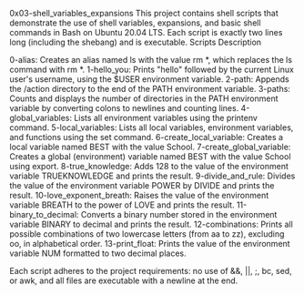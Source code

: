 0x03-shell_variables_expansions
This project contains shell scripts that demonstrate the use of shell variables, expansions, and basic shell commands in Bash on Ubuntu 20.04 LTS. Each script is exactly two lines long (including the shebang) and is executable.
Scripts Description

0-alias: Creates an alias named ls with the value rm *, which replaces the ls command with rm *.
1-hello_you: Prints "hello" followed by the current Linux user's username, using the $USER environment variable.
2-path: Appends the /action directory to the end of the PATH environment variable.
3-paths: Counts and displays the number of directories in the PATH environment variable by converting colons to newlines and counting lines.
4-global_variables: Lists all environment variables using the printenv command.
5-local_variables: Lists all local variables, environment variables, and functions using the set command.
6-create_local_variable: Creates a local variable named BEST with the value School.
7-create_global_variable: Creates a global (environment) variable named BEST with the value School using export.
8-true_knowledge: Adds 128 to the value of the environment variable TRUEKNOWLEDGE and prints the result.
9-divide_and_rule: Divides the value of the environment variable POWER by DIVIDE and prints the result.
10-love_exponent_breath: Raises the value of the environment variable BREATH to the power of LOVE and prints the result.
11-binary_to_decimal: Converts a binary number stored in the environment variable BINARY to decimal and prints the result.
12-combinations: Prints all possible combinations of two lowercase letters (from aa to zz), excluding oo, in alphabetical order.
13-print_float: Prints the value of the environment variable NUM formatted to two decimal places.

Each script adheres to the project requirements: no use of &&, ||, ;, bc, sed, or awk, and all files are executable with a newline at the end.